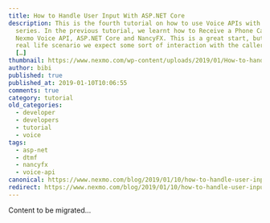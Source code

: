 ```yaml
---
title: How to Handle User Input With ASP.NET Core
description: This is the fourth tutorial on how to use Voice APIs with ASP.NET
  series. In the previous tutorial, we learnt how to Receive a Phone Call with
  Nexmo Voice API, ASP.NET Core and NancyFX. This is a great start, but in a
  real life scenario we expect some sort of interaction with the caller. Maybe
  […]
thumbnail: https://www.nexmo.com/wp-content/uploads/2019/01/How-to-handle-User-Input-with-ASP.NET-Core.png
author: bibi
published: true
published_at: 2019-01-10T10:06:55
comments: true
category: tutorial
old_categories:
  - developer
  - developers
  - tutorial
  - voice
tags:
  - asp-net
  - dtmf
  - nancyfx
  - voice-api
canonical: https://www.nexmo.com/blog/2019/01/10/how-to-handle-user-input-with-asp-net-core-dr
redirect: https://www.nexmo.com/blog/2019/01/10/how-to-handle-user-input-with-asp-net-core-dr
---
```

Content to be migrated...